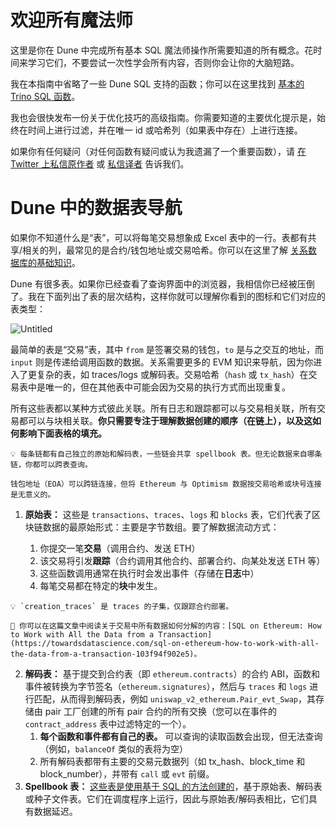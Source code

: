 # 欢迎所有魔法师

这里是你在 Dune 中完成所有基本 SQL 魔法师操作所需要知道的所有概念。花时间来学习它们，不要尝试一次性学会所有内容，否则你会让你的大脑短路。

我在本指南中省略了一些 Dune SQL 支持的函数；你可以在这里找到 [基本的 Trino SQL 函数](https://trino.io/docs/current/sql/select.html#having-clause)。

我也会很快发布一份关于优化技巧的高级指南。你需要知道的主要优化提示是，始终在时间上进行过滤，并在唯一 id 或哈希列（如果表中存在）上进行连接。

如果你有任何疑问（对任何函数有疑问或认为我遗漏了一个重要函数），请 [在 Twitter 上私信原作者](https://twitter.com/andrewhong5297) 或 [私信译者](https://twitter.com/geyangh) 告诉我们。

# Dune 中的数据表导航

如果你不知道什么是“表”，可以将每笔交易想象成 Excel 表中的一行。表都有共享/相关的列，最常见的是合约/钱包地址或交易哈希。你可以在这里了解 [关系数据库的基础知识](https://www.digitalocean.com/community/tutorials/understanding-relational-databases)。

Dune 有很多表。如果你已经查看了查询界面中的浏览器，我相信你已经被压倒了。我在下面列出了表的层次结构，这样你就可以理解你看到的图标和它们对应的表类型：

![Untitled](https://s3-us-west-2.amazonaws.com/secure.notion-static.com/0e3ce0b5-cefd-4d1f-a561-374ec521bd7a/Untitled.png)

最简单的表是“交易”表，其中 `from` 是签署交易的钱包，`to` 是与之交互的地址，而 `input` 则是传递给调用函数的数据。关系需要更多的 EVM 知识来导航，因为你进入了更复杂的表，如 traces/logs 或解码表。交易哈希（`hash` 或 `tx_hash`）在交易表中是唯一的，但在其他表中可能会因为交易的执行方式而出现重复。

所有这些表都以某种方式彼此关联。所有日志和跟踪都可以与交易相关联，所有交易都可以与块相关联。**你只需要专注于理解数据创建的顺序（在链上），以及这如何影响下面表格的填充。**

```
💡 每条链都有自己独立的原始和解码表，一些链会共享 spellbook 表。但无论数据来自哪条链，你都可以跨表查询。

钱包地址（EOA）可以跨链连接，但将 Ethereum 与 Optimism 数据按交易哈希或块号连接是无意义的。

```

1. **原始表：** 这些是 `transactions`、`traces`、`logs` 和 `blocks` 表，它们代表了区块链数据的最原始形式：主要是字节数组。要了解数据流动方式：

    1. 你提交一笔**交易**（调用合约、发送 ETH）
    2. 该交易将引发**跟踪**（合约调用其他合约、部署合约、向某处发送 ETH 等）
    3. 这些函数调用通常在执行时会发出事件（存储在**日志**中）
    4. 每笔交易都在特定的**块**中发生。

```
💡 `creation_traces` 是 traces 的子集，仅跟踪合约部署。

```

```
📕 你可以在这篇文章中阅读关于交易中所有数据如何分解的内容：[SQL on Ethereum: How to Work with All the Data from a Transaction](https://towardsdatascience.com/sql-on-ethereum-how-to-work-with-all-the-data-from-a-transaction-103f94f902e5)。

```

2. **解码表：** 基于提交到合约表（即 `ethereum.contracts`）的合约 ABI，函数和事件被转换为字节签名（`ethereum.signatures`），然后与 `traces` 和 `logs` 进行匹配，从而得到解码表，例如 `uniswap_v2_ethereum.Pair_evt_Swap`，其存储由 pair 工厂创建的所有 pair 合约的所有交换（您可以在事件的 `contract_address` 表中过滤特定的一个）。
   1. **每个函数和事件都有自己的表。** 可以查询的读取函数会出现，但无法查询（例如，`balanceOf` 类似的表将为空）
   2. 所有解码表都带有主要的交易元数据列（如 tx_hash、block_time 和 block_number），并带有 `call` 或 `evt` 前缀。
3. **Spellbook 表：** [这些表是使用基于 SQL 的方法创建的](https://github.com/duneanalytics/spellbook)，基于原始表、解码表或种子文件表。它们在调度程序上运行，因此与原始表/解码表相比，它们具有数据延迟。
 